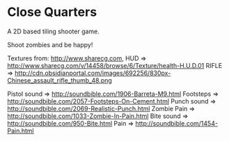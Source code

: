 Close Quarters
==============

A 2D based tiling shooter game.

Shoot zombies and be happy!

Textures from: http://www.sharecg.com,
HUD => http://www.sharecg.com/v/14458/browse/6/Texture/health-H.U.D.01
RIFLE => http://cdn.obsidianportal.com/images/692256/830px-Chinese_assault_rifle_thumb_48.png

Pistol sound => http://soundbible.com/1906-Barreta-M9.html
Footsteps => http://soundbible.com/2057-Footsteps-On-Cement.html
Punch sound => http://soundbible.com/2069-Realistic-Punch.html
Zombie Pain => http://soundbible.com/1033-Zombie-In-Pain.html
Bite sound => http://soundbible.com/950-Bite.html
Pain => http://soundbible.com/1454-Pain.html

